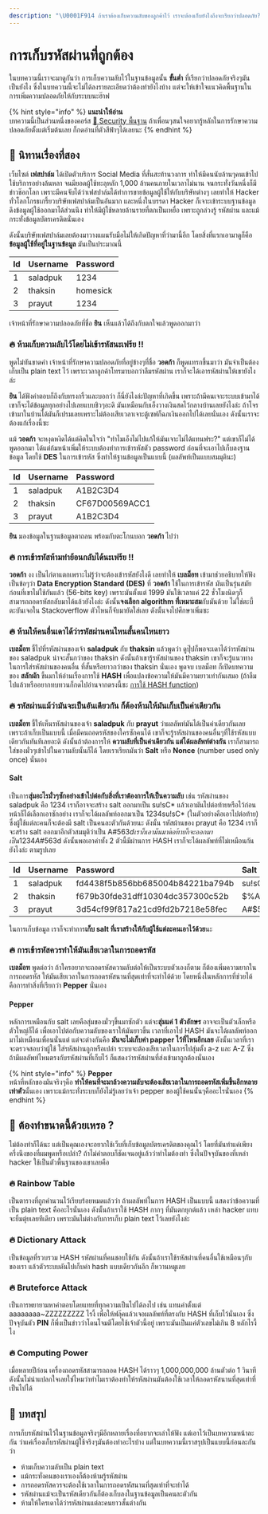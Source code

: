 ```yaml
---
description: "\U0001F914 ถ้าเราต้องเก็บความลับของลูกค้าไว้ เราจะต้องเก็บยังไงถึงจะเรียกว่าปลอดภัย?"
---
```


# การเก็บรหัสผ่านที่ถูกต้อง

ในบทความนี้เราจะมาดูกันว่า การเก็บความลับไว้ในฐานข้อมูลนั้น **ขั้นต่ำ** ที่เรียกว่าปลอดภัยจริงๆมันเป็นยังไง ซึ่งในบทความนี้จะไม่ได้ลงรายละเอียดว่าต้องทำยังไงบ้าง แต่จะให้เข้าใจแนวคิดพื้นฐานในการเพิ่มความปลอดภัยให้กับระบบนะฮ๊าฟ

{% hint style="info" %}
**แนะนำให้อ่าน**  
บทความนี้เป็นส่วนหนึ่งของคอร์ส [👦 Security พื้นฐาน](https://saladpuk.gitbook.io/learn/basic/security101) ถ้าเพื่อนๆสนใจอยากรู้หลักในการรักษาความปลอดภัยตั้งแต่เริ่มต้นเลย ก็กดอ่านที่ตัวสีฟ้าๆได้เลยนะ
{% endhint %}

## 🦉 นิทานเรื่องที่สอง

เว็บไซต์ **เฟสปาล์ม** ได้เปิดตัวบริการ Social Media ที่สั่นสะท้านวงการ ทำให้มีคนนับล้านๆคนเข้าไปใช้บริการอย่างล้นหลา จนมียอดผู้ใช้ทะลุหลัก 1,000 ล้านคนภายในเวลาไม่นาน จนกระทั่งวันหนึ่งก็มีข่าวช๊อกโลก เพราะมีคนจับได้ว่าเฟสปาล์มได้ทำการขายข้อมูลผู้ใช้ให้กับบริษัทต่างๆ เลยทำให้ Hacker ทั่วโลกโกรธเกรี้ยวบริษัทเฟสปาล์มเป็นอันมาก และหนึ่งในบรรดา Hacker ก็เจาะเข้าระบบฐานข้อมูล ดึงข้อมูลผู้ใช้ออกมาได้ส่วนนึง ทำให้มีผู้ใช้หลายล้านรายที่ตกเป็นเหยื่อ เพราะถูกล่วงรู้ รหัสผ่าน และแม้กระทั่งข้อมูลบัตรเครดิตนั่นเอง

ดังนั้นบริษัทเฟสปาล์มเลยต้องมาวางแผนรับมือไม่ให้เกิดปัญหาที่ว่ามานี้อีก โดยสิ่งที่แรกเอามาดูก็คือ **ข้อมูลผู้ใช้ที่อยู่ในฐานข้อมูล** มันเป็นประมาณนี้

| Id | Username | Password |
| :--- | :--- | :--- |
| 1 | saladpuk | 1234 |
| 2 | thaksin | homesick |
| 3 | prayut | 1234 |

เจ้าหน้าที่รักษาความปลอดภัยที่ชื่อ **ยิน** เห็นแล้วได้ถึงกับตกใจแล้วพูดออกมาว่า

### 🔥 ห้ามเก็บความลับไว้โดยไม่เข้ารหัสนะเฟร้ย !!

พูดไม่ทันขาดคำ เจ้าหน้าที่รักษาความปลอดภัยที่อยู่ข้างๆที่ชื่อ **วอดก้า** ก็พูดแทรกขึ้นมาว่า มันจำเป็นต้องเก็บเป็น plain text ไว้ เพราะเวลาลูกค้าโทรมาบอกว่าลืมรหัสผ่าน เราก็จะได้เอารหัสผ่านให้เขายังไงล่ะ

**ยิน** ได้ฟังคำตอบก็ถึงกับทรงกริ้วและบอกว่า ก็นี่ยังไงล่ะปัญหาที่เกิดขึ้น เพราะถ้ามีคนเจาะระบบเข้ามาได้ เขาก็จะได้ข้อมูลทุกอย่างไปเลยแบบชิวๆอะดิ มันเหมือนกับเอ็งวางเงินสดไว้กลางบ้านเลยยังไงล่ะ ถ้าโจรเข้ามาในบ้านได้มันก็เปรมเลยเพราะไม่ต้องเสียเวลาเจาะตู้เซฟก็ฉกเงินออกไปได้เลยนั่นเอง ดังนั้นเราจะต้องแก้เรื่องนี้ซะ

แม้ **วอดก้า** จะหงุดหงิดได้แต่คิดในใจว่า "ทำไมเอ็งไม่ไปแก้ให้มันเจาะไม่ได้แทนฟระ?" แต่เขาก็ไม่ได้พูดออกมา ได้แต่ก้มหน้าเพิ่มให้ระบบต้องทำการเข้ารหัสตัว password ก่อนที่จะเอาไปเก็บลงฐานข้อมูล โดยใช้ **DES** ในการเข้ารหัส ซึ่งทำให้ฐานข้อมูลเป็นแบบนี้ \(ผลลัพท์เป็นแบบสมมุตินะ\)

| Id | Username | Password |
| :--- | :--- | :--- |
| 1 | saladpuk | A1B2C3D4 |
| 2 | thaksin | CF67D00569ACC1 |
| 3 | prayut | A1B2C3D4 |

**ยิน** มองข้อมูลในฐานข้อมูลตาถลน พร้อมกับตะโกนบอก **วอดก้า** ไปว่า

### 🔥 การเข้ารหัสห้ามทำย้อนกลับได้นะเฟร้ย !!

**วอดก้า** งง เป็นไก่ตาแตกเพราะไม่รู้ว่าจะต้องเข้ารหัสยังไงดี เลยทำให้ **เบลม็อท** เข้ามาช่วยอธิบายให้ฟังเป็นข้อๆว่า **Data Encryption Standard \(DES\)** ที่ **วอดก้า** ใช้ในการเข้ารหัส มันเป็นรุ่นสมัยก่อนที่เขาไม่ใช้กันแล้ว \(56-bits key\) เพราะมันตั้งแต่ 1999 มันใช้เวลาแค่ 22 ชั่วโมงนิดๆก็สามารถถอดรหัสกลับมาได้แล้วยังไงล่ะ ดังนั้น**จงเลือก algorithm ที่เหมาะสม**กับมันด้วย ไม่ใช่ตะบี้ตะบันเจอใน Stackoverflow ตัวไหนก็จับมายัดใส่เลย ดังนั้นจงไปศึกษาเพิ่มซะ

### 🔥 ห้ามให้คนอื่นเดาได้ว่ารหัสผ่านคนไหนสั้นคนไหนยาว

**เบลม็อท** ชี้ไปที่รหัสผ่านของเจ้า **saladpuk** กับ **thaksin** แล้วพูดว่า ดูปุ๊ปก็พอจะเดาได้ว่ารหัสผ่านของ saladpuk น่าจะสั้นกว่าของ thaksin ดังนั้นถ้าเขารู้รหัสผ่านของ thaksin เขาก็จะรู้แนวทางในการใส่รหัสผ่านของคนอื่น ที่สั้นหรือยาวกว่าของ thaksin นั่นเอง พูดจบ เบลม็อท ก็เปิดบทความของ **สลักผัก** ขึ้นมาให้อ่านเรื่องการใช้ **HASH** เพื่อแปลงข้อความให้มันมีความยาวเท่ากันเสมอ \(ถ้าลืมไปแล้วหรืออยากทบทวนก็กดไปอ่านจากตรงนี้ซะ [การใช้ HASH function](https://saladpuk.gitbook.io/learn/basic/security101#undefined-3)\)

### 🔥 รหัสผ่านแม้ว่ามันจะเป็นอันเดียวกัน ก็ต้องห้ามให้มันเก็บเป็นค่าเดียวกัน

**เบลม็อท** ชี้ให้เห็นรหัสผ่านของเจ้า **saladpuk** กับ **prayut** ว่าผลลัพท์มันได้เป็นค่าเดียวกันเลย เพราะถ้าเก็บเป็นแบบนี้ เมื่อมีคนถอดรหัสของใครซักคนได้ เขาก็จะรู้รหัสผ่านของคนอื่นๆที่ใช้รหัสแบบเดียวกันทันทีเลยอะดิ ดังนั้นถ้าต้องการให้ **ความลับที่เป็นค่าเดียวกัน แต่ได้ผลลัพท์ต่างกัน** เราก็สามารถใส่ของมั่วๆเข้าไปในความลับนั้นก็ได้ โดยเราเรียกมันว่า **Salt** หรือ **Nonce** \(number used only once\) นั่นเอง

#### **Salt**

เป็นการ**สุ่มอะไรมั่วๆซักอย่างเข้าไปต่อกับสิ่งที่เราต้องการให้เป็นความลับ** เช่น รหัสผ่านของ saladpuk คือ 1234 เราก็อาจจะสร้าง salt ออกมาเป็น su!sC\* แล้วเอามันไปต่อท้ายหรือไว้ก่อนหน้าก็ได้เลือกเอาซักอย่าง เราก็จะได้ผลลัพท์ออกมาเป็น 1234su!sC\* \(ในตัวอย่างคือเอาไปต่อท้าย\) ซึ่งผู้ใช้แต่ละคนก็จะต้องมี salt เป็นคนละตัวกันด้วยนะ ดังนั้น รหัสผ้านของ prayut คือ 1234 เราก็จะสร้าง salt ออกมาอีกตัวสมมุติว่าเป็น A\#$563d เราก็เอามันมาต่อท้ายก็จะออกมาเป็น 1234A\#$563d ดังนั้นพอเอาค่าทั้ง 2 ตัวนี้มีผ่านการ HASH เราก็จะได้ผลลัพท์ที่ไม่เหมือนกันยังไงล่ะ ตามรูปเลย

| Id | Username | Password | Salt |
| :--- | :--- | :--- | :--- |
| 1 | saladpuk | fd4438f5b856bb685004b84221ba794b | su!sC\* |
| 2 | thaksin | f679b30fde31dff10304dc357300c52b | $%Acdes |
| 3 | prayut | 3d54cf99f817a21cd9fd2b7218e58fec | A\#$563d |

ในการเก็บข้อมูล เราก็จะทำการ**เก็บ salt ที่เราสร้างให้กับผู้ใช้แต่ละคนเอาไว้ด้วย**นะ

### 🔥 การเข้ารหัสควรทำให้มันเสียเวลาในการถอดรหัส

**เบลม็อท** พูดต่อว่า ถ้าใครอยากจะถอดรหัสความลับต่อให้เป็นระบบตัวเองก็ตาม ก็ต้องเพิ่มความยากในการถอดรหัส ให้มันเสียเวลาในการถอดรหัสนานที่สุดเท่าที่จะทำได้ด้วย โดยหนึ่งในหลักการที่ช่วยได้คือการทำสิ่งที่เรียกว่า **Pepper** นั่นเอง

#### **Pepper**

หลักการเหมือนกับ salt เลยคือสุ่มของมั่วๆขึ้นมาซักตัว แต่จะ**สุ่มแค่ 1 ตัวอักษร** อาจจะเป็นตัวเล็กหรือตัวใหญ่ก็ได้ เพื่อเอาไปต่อกับความลับของเราให้มันยาวขึ้น เวลาที่เอาไป HASH มันจะได้ผลลัพท์ออกมาไม่เหมือนเพื่อนนั่นแต่ แต่จะต่างกันคือ **มันจะไม่เก็บค่า papper ไว้ที่ไหนอีกเลย** ดังนั้นเวลาที่เราจะตรวจสอบว่าผู้ใช้ ใส่รหัสผ่านถูกหรือเปล่า ระบบจะต้องเสียเวลาในการไปสุ่มตั้ง a-z และ A-Z ซึ่งถ้ามีผลลัพท์ไหนตรงกับรหัสผ่านที่เก็บไว้ ก็แสดงว่ารหัสผ่านที่ส่งเข้ามาถูกต้องนั่นเอง

{% hint style="info" %}
**Pepper**  
หน้าที่หลักของมันจริงๆคือ **ทำให้คนที่จะมาล้วงความลับจะต้องเสียเวลาในการถอดรหัสเพิ่มขึ้นอีกหลายเท่าตัว**นั้นเอง เพราะแม้กระทั่งระบบก็ยังไม่รู้เลยว่าเจ้า pepper ของผู้ใช้คนนั้นๆคืออะไรนั่นเอง
{% endhint %}

## 🤔 ต้องทำขนาดนี้ด้วยเหรอ ?

ไม่ต้องทำก็ได้นะ แต่เป็นคุณเองจะอยากใช้เว็บที่เก็บข้อมูลบัตรเครดิตของคุณไว้ โดยที่มันทำแค่เพียงครึ่งนึงของที่ผมพูดหรือเปล่า? ถ้าไม่คำตอบก็ชัดเจนอยู่แล้วว่าทำไมต้องทำ ซึ่งในปัจจุบันของที่เหล่า hacker ใช้เป็นตัวพื้นฐานของเขาเลยคือ

### 🔥 Rainbow Table

เป็นตารางที่ถูกคำนวนไว้เรียบร้อยหมดแล้วว่า ถ้าผลลัพท์ในการ HASH เป็นแบบนี้ แสดงว่าข้อความที่เป็น plain text คืออะไรนั่นเอง ดังนั้นถ้าเราใช้ HASH กากๆ ที่มันตกยุกต์แล้ว เหล่า hacker แทบจะยิ้มตุ่ยเลยทีเดียว เพราะมันไม่ต่างกับการเก็บ plain text ไว้เลยยังไงล่ะ

### 🔥 Dictionary Attack

เป็นข้อมูลที่รวบรวม HASH รหัสผ่านที่คนชอบใช้กัน ดังนั้นถ้าเราใช้รหัสผ่านที่คนอื่นใช้เหมือนๆกับของเรา แล้วตัวระบบดันไปเก็บค่า hash แบบเดียวกันอีก ก็หวานหมูเลย

### 🔥 Bruteforce Attack

เป็นการพยายามหาคำตอบโดยแทยที่ทุกความเป็นไปได้ลงไป เช่น แทนค่าตั้งแต่ aaaaaaaa~ZZZZZZZZZ ไรงี้ เพื่อให้ฟลุ๊คแล้วเจอผลลัพท์ที่ตรงกับ HASH ที่เก็บไว้นั่นเอง ซึ่งปัจจุบันตัว **PIN** ก็พึ่งเป็นข่าวว่าโดนโจมตีโดยใช้เจ้าตัวนี้อยู่ เพราะมันเป็นแค่ตัวเลขไม่เกิน 8 หลักไรงี้ไง

### 🔥 Computing Power

เมื่อหลายปีก่อน เครื่องถอดรหัสสามารถถอด HASH ได้ราวๆ 1,000,000,000 ล้านตัวต่อ 1 วินาที ดังนั้นไม่น่าแปลกใจเลยใช่ไหมว่าทำไมเราต้องทำให้รหัสผ่านมันต้องใช้เวลาให้ถอดรหัสนานที่สุดเท่าที่เป็นไปได้

## 🎯 บทสรุป

การเก็บรหัสผ่านไว้ในฐานข้อมูลจริงๆมีอีกหลายเรื่องที่อยากจะเล่าให้ฟัง แต่เอาไว้เป็นบทความหน้าละกัน ว่าแค่เรื่องเก็บรหัสผ่านผู้ใช้จริงๆมันต้องทำอะไรบ้าง แต่ในบทความนี้เราสรุปเป็นแบบนี้ก่อนละกันว่า

* ห้ามเก็บความลับเป็น plain text
* แม้กระทั่งคนของเราเองก็ต้องห้ามรู้รหัสผ่าน
* การถอดรหัสควรจะต้องใช้เวลาในการถอดรหัสนานที่สุดเท่าที่จะทำได้
* รหัสผ่านแม้จะเป็นรหัสเดียวกันก็ต้องเก็บลงในฐานข้อมูลเป็นคนละตัวกัน
* ห้ามให้ใครเดาได้ว่ารหัสผ่านแต่ละคนยาวสั้นต่างกัน

